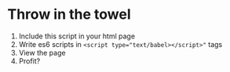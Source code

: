 # Throw in the towel

1. Include this script in your html page
2. Write es6 scripts in `<script type="text/babel></script>"` tags
3. View the page
5. Profit?
